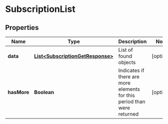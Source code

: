 
# SubscriptionList

## Properties
Name | Type | Description | Notes
------------ | ------------- | ------------- | -------------
**data** | [**List&lt;SubscriptionGetResponse&gt;**](SubscriptionGetResponse.md) | List of found objects |  [optional]
**hasMore** | **Boolean** | Indicates if there are more elements for this period than were returned |  [optional]




